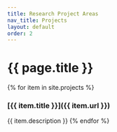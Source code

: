 ```yaml
---
title: Research Project Areas
nav_title: Projects
layout: default
order: 2
---
```


# {{ page.title }}

{% for item in site.projects %}
### [{{ item.title }}]({{ item.url }})
{{ item.description }}
{% endfor %}

